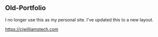 ## Old-Portfolio
I no longer use this as my personal site. I've updated this to a new layout. 

https://cjwilliamstech.com
